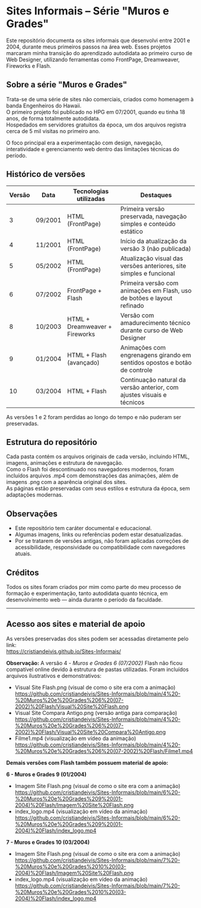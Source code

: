 # Sites Informais – Série "Muros e Grades"

Este repositório documenta os sites informais que desenvolvi entre 2001 e 2004, durante meus primeiros passos na área web. Esses projetos marcaram minha transição do aprendizado autodidata ao primeiro curso de Web Designer, utilizando ferramentas como FrontPage, Dreamweaver, Fireworks e Flash.

## Sobre a série "Muros e Grades"

Trata-se de uma série de sites não comerciais, criados como homenagem à banda Engenheiros do Hawaii.  
O primeiro projeto foi publicado no HPG em 07/2001, quando eu tinha 18 anos, de forma totalmente autodidata.  
Hospedados em servidores gratuitos da época, um dos arquivos registra cerca de 5 mil visitas no primeiro ano.

O foco principal era a experimentação com design, navegação, interatividade e gerenciamento web dentro das limitações técnicas do período.

## Histórico de versões

| Versão | Data     | Tecnologias utilizadas              | Destaques                                                                 |
|--------|----------|-------------------------------------|---------------------------------------------------------------------------|
| 3      | 09/2001  | HTML (FrontPage)                    | Primeira versão preservada, navegação simples e conteúdo estático         |
| 4      | 11/2001  | HTML (FrontPage)                    | Início da atualização da versão 3 (não publicada)                         |
| 5      | 05/2002  | HTML (FrontPage)                    | Atualização visual das versões anteriores, site simples e funcional       |
| 6      | 07/2002  | FrontPage + Flash                   | Primeira versão com animações em Flash, uso de botões e layout refinado   |
| 8      | 10/2003  | HTML + Dreamweaver + Fireworks      | Versão com amadurecimento técnico durante curso de Web Designer           |
| 9      | 01/2004  | HTML + Flash (avançado)             | Animações com engrenagens girando em sentidos opostos e botão de controle |
| 10     | 03/2004  | HTML + Flash                        | Continuação natural da versão anterior, com ajustes visuais e técnicos    |

As versões 1 e 2 foram perdidas ao longo do tempo e não puderam ser preservadas.

## Estrutura do repositório

Cada pasta contém os arquivos originais de cada versão, incluindo HTML, imagens, animações e estrutura de navegação.  
Como o Flash foi descontinuado nos navegadores modernos, foram incluídos arquivos .mp4 com demonstrações das animações, além de imagens .png com a aparência original dos sites.  
As páginas estão preservadas com seus estilos e estrutura da época, sem adaptações modernas.

## Observações

- Este repositório tem caráter documental e educacional.
- Algumas imagens, links ou referências podem estar desatualizadas.
- Por se tratarem de versões antigas, não foram aplicadas correções de acessibilidade, responsividade ou compatibilidade com navegadores atuais.

## Créditos

Todos os sites foram criados por mim como parte do meu processo de formação e experimentação, tanto autodidata quanto técnica, em desenvolvimento web — ainda durante o período da faculdade.

---

## Acesso aos sites e material de apoio

As versões preservadas dos sites podem ser acessadas diretamente pelo link:  
https://cristiandeivis.github.io/Sites-Informais/

**Observação:** A versão 4 - *Muros e Grades 6 (07/2002)* Flash não ficou compatível online devido à estrutura de pastas utilizadas. Foram incluídos arquivos ilustrativos e demonstrativos:

- Visual Site Flash.png (visual de como o site era com a animação)
  https://github.com/cristiandeivis/Sites-Informais/blob/main/4%20-%20Muros%20e%20Grades%206%20(07-2002)%20Flash/Visual%20Site%20Flash.png  
- Visual Site Compara Antigo.png (versão antiga para comparação)
  https://github.com/cristiandeivis/Sites-Informais/blob/main/4%20-%20Muros%20e%20Grades%206%20(07-2002)%20Flash/Visual%20Site%20Compara%20Antigo.png  
- Filme1.mp4 (visualização em vídeo da animação) 
  https://github.com/cristiandeivis/Sites-Informais/blob/main/4%20-%20Muros%20e%20Grades%206%20(07-2002)%20Flash/Filme1.mp4

**Demais versões com Flash também possuem material de apoio:**

**6 - Muros e Grades 9 (01/2004)**  
- Imagem Site Flash.png (visual de como o site era com a animação) 
  https://github.com/cristiandeivis/Sites-Informais/blob/main/6%20-%20Muros%20e%20Grades%209%20(01-2004)%20Flash/Imagem%20Site%20Flash.png  
- index_logo.mp4 (visualização em vídeo da animação) 
  https://github.com/cristiandeivis/Sites-Informais/blob/main/6%20-%20Muros%20e%20Grades%209%20(01-2004)%20Flash/index_logo.mp4

**7 - Muros e Grades 10 (03/2004)**  
- Imagem Site Flash.png (visual de como o site era com a animação) 
  https://github.com/cristiandeivis/Sites-Informais/blob/main/7%20-%20Muros%20e%20Grades%2010%20(03-2004)%20Flash/Imagem%20Site%20Flash.png  
- index_logo.mp4 (visualização em vídeo da animação)  
  https://github.com/cristiandeivis/Sites-Informais/blob/main/7%20-%20Muros%20e%20Grades%2010%20(03-2004)%20Flash/index_logo.mp4
